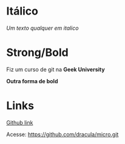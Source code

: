 # Itálico

_Um texto qualquer em italico_

# Strong/Bold

Fiz um curso de git na **Geek University**

__Outra forma de bold__

# Links

[Github link](https://www.github.com "WebSite")

Acesse: <https://github.com/dracula/micro.git>

